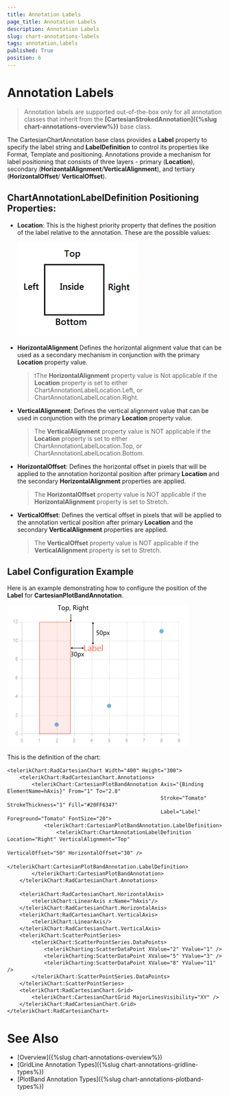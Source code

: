 ```yaml
---
title: Annotation Labels
page_title: Annotation Labels
description: Annotation Labels
slug: chart-annotations-labels
tags: annotation,labels
published: True
position: 6
---
```


# Annotation Labels

>Annotation labels are supported out-of-the-box only for all annotation classes that inherit from the 
**[CartesianStrokedAnnotation]({%slug chart-annotations-overview%})** base class.

The CartesianChartAnnotation base class provides a **Label** property to specify the label string and **LabelDefinition** to control
its properties like Format, Template and positioning. Annotations provide a mechanism for label positioning that consists of three layers - primary (**Location**), secondary
(**HorizontalAlignment**/**VerticalAlignment**), and tertiary (**HorizontalOffset**/
**VerticalOffset**).

## ChartAnnotationLabelDefinition Positioning Properties:

* **Location**: This is the highest priority property that defines the position of the label relative to the annotation. These are the possible values:

	![Annotation Labels Location](images/AnnotationLabelsLocation.png)
* **HorizontalAlignment** Defines the horizontal alignment value that can be used as a secondary mechanism
in conjunction with the primary **Location** property value.
	>tThe **HorizontalAlignment** property value is Not applicable if the **Location** property is set to either ChartAnnotationLabelLocation.Left, or ChartAnnotationLabelLocation.Right.
* **VerticalAlignment**: Defines the vertical alignment value that can be used in conjunction with the primary
**Location** property value.
	>The **VerticalAlignment** property value is NOT applicable if the **Location** property is set to either ChartAnnotationLabelLocation.Top, or ChartAnnotationLabelLocation.Bottom.
* **HorizontalOffset**: Defines the horizontal offset in pixels that will be applied to the annotation horizontal position after primary **Location** and the secondary **HorizontalAlignment** properties are applied.
	>The **HorizontalOffset** property value is NOT applicable if the **HorizontalAlignment** property is set to Stretch.
* **VerticalOffset**: Defines the vertical offset in pixels that will be applied to the annotation vertical position after primary **Location** and the secondary **VerticalAlignment** properties are applied.
	>The **VerticalOffset** property value is NOT applicable if the **VerticalAlignment** property is set to Stretch.

## Label Configuration Example

Here is an example demonstrating how to configure the position of the **Label** for **CartesianPlotBandAnnotation**.

![Annotation Label Position](images/AnnotationLabelPosition.png)

This is the definition of the chart:

	<telerikChart:RadCartesianChart Width="400" Height="300">
	    <telerikChart:RadCartesianChart.Annotations>
	        <telerikChart:CartesianPlotBandAnnotation Axis="{Binding ElementName=hAxis}" From="1" To="2.8"  
	                                                  Stroke="Tomato" StrokeThickness="1" Fill="#20FF6347"
	                                                  Label="Label" Foreground="Tomato" FontSize="20">
	            <telerikChart:CartesianPlotBandAnnotation.LabelDefinition>
	                <telerikChart:ChartAnnotationLabelDefinition Location="Right" VerticalAlignment="Top"
	                                                             VerticalOffset="50" HorizontalOffset="30" />
	            </telerikChart:CartesianPlotBandAnnotation.LabelDefinition>
	        </telerikChart:CartesianPlotBandAnnotation>
	    </telerikChart:RadCartesianChart.Annotations>
	
	    <telerikChart:RadCartesianChart.HorizontalAxis>
	        <telerikChart:LinearAxis x:Name="hAxis"/>
	    </telerikChart:RadCartesianChart.HorizontalAxis>
	    <telerikChart:RadCartesianChart.VerticalAxis>
	        <telerikChart:LinearAxis/>
	    </telerikChart:RadCartesianChart.VerticalAxis>
	    <telerikChart:ScatterPointSeries>
	        <telerikChart:ScatterPointSeries.DataPoints>
	            <telerikCharting:ScatterDataPoint XValue="2" YValue="1" />
	            <telerikCharting:ScatterDataPoint XValue="5" YValue="3" />
	            <telerikCharting:ScatterDataPoint XValue="8" YValue="11" />
	        </telerikChart:ScatterPointSeries.DataPoints>
	    </telerikChart:ScatterPointSeries>
	    <telerikChart:RadCartesianChart.Grid>
	        <telerikChart:CartesianChartGrid MajorLinesVisibility="XY" />
	    </telerikChart:RadCartesianChart.Grid>
	</telerikChart:RadCartesianChart>


# See Also

 * [Overview]({%slug chart-annotations-overview%})
 * [GridLine Annotation Types]({%slug chart-annotations-gridline-types%})
 * [PlotBand Annotation Types]({%slug chart-annotations-plotband-types%})
